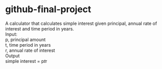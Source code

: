 # github-final-project

A calculator that calculates simple interest given principal, annual rate of interest and time period in years. <br>
Input:<br>
<t>   p, principal amount<br>
   t, time period in years<br>
   r, annual rate of interest<br>
Output<br>
   simple interest = p*t*r
